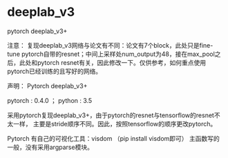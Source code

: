 # deeplab_v3
pytorch deeplab_v3+

注意：
    复现deeplab_v3网络与论文有不同：论文有7个block，此处只是fine-tune pytorch自带的resnet；中间上采样处num_output为48，接在max_pool之后，此处和pytorch resnet有关，因此修改一下。仅供参考，如何重点使用pytorch已经训练的且写好的网络。

声明：
  Pytorch deeplab_v3+
  
  pytorch : 0.4.0 ； python : 3.5

  采用pytorch复现deeplab_v3+，由于pytorch的resnet与tensorflow的resnet不太一样，
  主要是stride顺序不同。因此，按照tensorflow的顺序更改pytorch。


Pytorch 有自己的可视化工具：visdom  （pip install visdom即可）
主函数写的一般，没有采用argparse模块。
